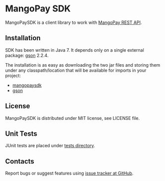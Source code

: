 MangoPay SDK
=================================================
MangoPaySDK is a client library to work with
[MangoPay REST API](http://docs.mangopay.com/api-references/).


Installation
-------------------------------------------------
SDK has been written in Java 7. It depends only on a single external package:
[gson](http://code.google.com/p/google-gson/) 2.2.4.

The installation is as easy as downloading the two jar files and storing them
under any classpath/location that will be available for imports in your project:

- [mangopaysdk](https://github.com/MangoPay/mangopay2-java-sdk/raw/master/dist/mangopaysdk.jar)
- [gson](https://github.com/MangoPay/mangopay2-java-sdk/raw/master/lib/google-gson-2.2.4/gson-2.2.4.jar)


License
-------------------------------------------------
MangoPaySDK is distributed under MIT license, see LICENSE file.


Unit Tests
-------------------------------------------------
JUnit tests are placed under
[tests directory](https://github.com/MangoPay/mangopay2-java-sdk/tree/master/test/com/mangopay).


Contacts
-------------------------------------------------
Report bugs or suggest features using
[issue tracker at GitHub](https://github.com/MangoPay/mangopay2-java-sdk).
